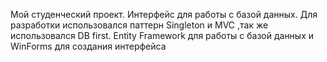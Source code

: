 Мой студенческий проект. Интерфейс для работы с базой данных. Для разработки использовался паттерн Singleton и MVC ,так же использовался DB first. Entity Framework для работы с базой данных и WinForms для создания интерфейса
